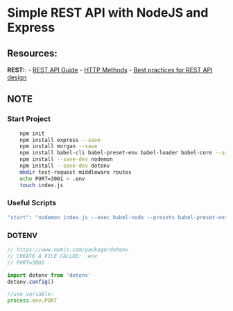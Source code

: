 # Simple REST API with NodeJS and Express

## Resources: 

**REST:**:
    - [REST API Guide](https://dev.to/drminnaar/rest-api-guide-14n2)
    - [HTTP Methods](https://restfulapi.net/http-methods/)
    - [Best practices for REST API design](https://stackoverflow.blog/2020/03/02/best-practices-for-rest-api-design/?utm_source=linkedin&utm_medium=social&utm_campaign=so-blog)


## NOTE

### Start Project
```bash
    npm init
    npm install express --save
    npm install morgan --save
    npm install babel-cli babel-preset-env babel-loader babel-core --save-dev
    npm install --save-dev nodemon
    npm install --save-dev dotenv
    mkdir test-request middleware routes
    echo PORT=3001 > .env
    touch index.js
```

### Useful Scripts
```js
"start": "nodemon index.js --exec babel-node --presets babel-preset-env"
```

### DOTENV
```js
// https://www.npmjs.com/package/dotenv
// CREATE A FILE CALLED: .env 
// PORT=3001

import dotenv from 'dotenv'
dotenv.config()

//use variable:
process.env.PORT

```